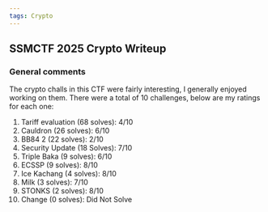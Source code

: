 ```yaml
---
tags: Crypto
---
```


## SSMCTF 2025 Crypto Writeup

### General comments
The crypto challs in this CTF were fairly interesting, I generally enjoyed working on them. There were a total of 10 challenges, below are my ratings for each one:

1. Tariff evaluation (68 solves): 4/10
2. Cauldron (26 solves): 6/10
3. BB84 2 (22 solves): 2/10
4. Security Update (18 Solves): 7/10
5. Triple Baka (9 solves): 6/10
6. ECSSP (9 solves): 8/10
7. Ice Kachang (4 solves): 8/10
8. Milk (3 solves): 7/10
9. STONKS (2 solves): 8/10
10. Change (0 solves): Did Not Solve

